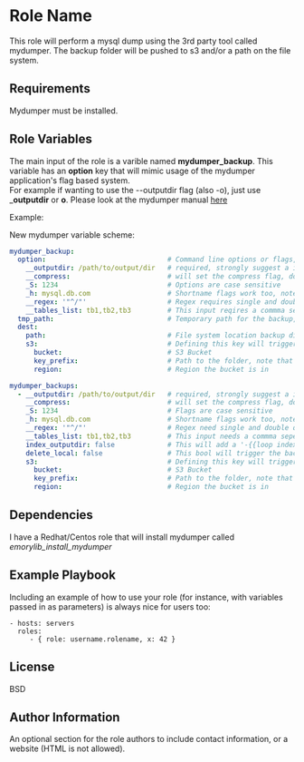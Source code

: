 Role Name
=========

This role will perform a mysql dump using the 3rd party tool called mydumper. The backup folder will be pushed to s3 and/or a path on the file system.

Requirements
------------

Mydumper must be installed.

Role Variables
--------------

The main input of the role is a varible named __mydumper_backup__. This variable has an __option__ key that will mimic usage of the mydumper application's flag based system.  
For example if wanting to use the --outputdir flag (also -o), just use ___outputdir__ or __o__.
Please look at the mydumper manual [here](https://github.com/maxbube/mydumper/blob/master/docs/mydumper_usage.rst)

Example:

New mydumper variable scheme:
```yaml
mydumper_backup:
  option:                              # Command line options or flags, underscores are converted into dashes
    __outputdir: /path/to/output/dir   # required, strongly suggest a iso8601 timestamp if S3 storage is desired
    __compress:                        # will set the compress flag, do not add a value.
    _S: 1234                           # Options are case sensitive
    _h: mysql.db.com                   # Shortname flags work too, note the single underscore.
    __regex: '"^/"'                    # Regex requires single and double quotes
    __tables_list: tb1,tb2,tb3         # This input reqires a commma seperated list
  tmp_path:                            # Temporary path for the backup, required
  dest:
    path:                              # File system location backup dir will be copied too either path or s3 must be specified
    s3:                                # Defining this key will trigger upload to S3, either path or s3 must be specified
      bucket:                          # S3 Bucket
      key_prefix:                      # Path to the folder, note that the outputdir will be appended to this prefix automatically
      region:                          # Region the bucket is in
```


```yaml
mydumper_backups:
  - __outputdir: /path/to/output/dir   # required, strongly suggest a iso8601 timestamp if S3 storage is desired
    __compress:                        # will set the compress flag, do not add a value.
    _S: 1234                           # Flags are case sensitive
    _h: mysql.db.com                   # Shortname flags work too, note the single underscore.
    __regex: '"^/"'                    # Regex need single and double quotes
    __tables_list: tb1,tb2,tb3         # This input needs a commma seperate list
    index_outputdir: false             # This will add a '-{{loop index }}' number to the outputdir, useful for keeping multi dumps seperate from each other.
    delete_local: false                # This bool will trigger the backup to be deleted at the end of the process, useful if you only want to store in s3
    s3:                                # Defining this key will trigger upload to S3
      bucket:                          # S3 Bucket
      key_prefix:                      # Path to the folder, note that the outputdir will be appended to this prefix automatically
      region:                          # Region the bucket is in
```

Dependencies
------------

I have a Redhat/Centos role that will install mydumper called _emorylib_install_mydumper_

Example Playbook
----------------

Including an example of how to use your role (for instance, with variables passed in as parameters) is always nice for users too:

    - hosts: servers
      roles:
         - { role: username.rolename, x: 42 }

License
-------

BSD

Author Information
------------------

An optional section for the role authors to include contact information, or a website (HTML is not allowed).
